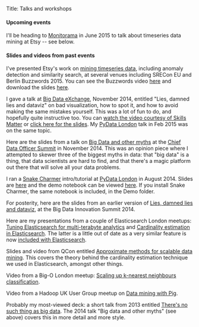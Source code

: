 Title: Talks and workshops

#### Upcoming events

I'll be heading to [Monitorama](http://monitorama.com/) in June 2015 to talk about timeseries data mining at Etsy -- see below.

#### Slides and videos from past events

I've presented Etsy's work on [mining timeseries data](../tech/KaleTalk.html), including anomaly detection and similarity search, at several venues including SRECon EU and Berlin Buzzwords 2015. You can see the Buzzwords video [here](https://www.youtube.com/watch?t=651&v=sn-btkORIxg) and download the slides [here](https://drive.google.com/open?id=0B1HztRme3ZjZQWNwSmtLVGN4ZzA).

I gave a talk at [Big Data eXchange](https://skillsmatter.com/conferences/1959-big-data-exchange-2014), November 2014, entitled "Lies, damned lies and dataviz" on bad visualization, how to spot it, and how to avoid making the same mistakes yourself. This was a lot of fun to do, and hopefully quite instructive too. You can [watch the video courtesy of Skills Matter](https://skillsmatter.com/skillscasts/5368-lies-damned-lies-dataviz) or [click here for the slides](https://docs.google.com/presentation/d/17ujY998ng0iJLZTdG5knQC4wk5Gxytdksy4ET2i-oKM). My [PyData London](http://www.meetup.com/PyData-London-Meetup/) talk in Feb 2015 was on the same topic.

Here are the slides from a talk on [Big Data and other myths](https://drive.google.com/file/d/0B1HztRme3ZjZZjA1WHFJY25lQnM/view) at the [Chief Data Officer Summit](http://theinnovationenterprise.com/summits/chief-data-officer-summit-london) in November 2014. This was an opinion piece where I attempted to skewer three of the biggest myths in data: that "big data" is a thing, that data scientists are hard to find, and that there's a magic platform out there that will solve all your data problems.

I ran a [Snake Charmer](https://github.com/snake-charmer-devs/snake-charmer) intro/tutorial at [PyData London](http://www.meetup.com/PyData-London-Meetup/) in August 2014. Slides are [here](../pdfs/IntroToSnakeCharmer.pdf) and the demo notebook can be viewed [here](http://nbviewer.ipython.org/github/snake-charmer-devs/snake-charmer/blob/master/notebooks/Demo/Wikipedia%20edit%20stream.ipynb). If you install Snake Charmer, the same notebook is included, in the Demo folder.

For posterity, here are the slides from an earlier version of [Lies, damned lies and dataviz](http://www.slideshare.net/AndrewClegg1/lies-damned-lies-dataviz), at the Big Data Innovation Summit 2014.

Here are my presentations from a couple of Elasticsearch London meetups: [Tuning Elasticsearch for multi-terabyte analytics](http://www.slideshare.net/AndrewClegg1/scaling-elasticsearch-for-multiterabyte-analytics) and [Cardinality estimation in Elasticsearch](https://docs.google.com/presentation/d/1ESNiqd7HuIfuwXSSK81PAAu6AmEPEE0u_vyk4FU5x9o/edit?usp=sharing). The latter is a little out of date as a very similar feature is now [included with Elasticsearch](http://www.elasticsearch.org/guide/en/elasticsearch/reference/current/search-aggregations-metrics-cardinality-aggregation.html).

Slides and video from QCon entitled [Approximate methods for scalable data mining](http://www.infoq.com/presentations/scalability-data-mining). This covers the theory behind the cardinality estimation technique we used in Elasticsearch, amongst other things.

Video from a Big-O London meetup: [Scaling up k-nearest neighbours classification](https://skillsmatter.com/skillscasts/4930-scaling-up-k-nearest-neighbours-classification).

Video from a Hadoop UK User Group meetup on [Data mining with Pig](https://skillsmatter.com/skillscasts/3384-data-processing-pig).

Probably my most-viewed deck: a short talk from 2013 entitled [There's no such thing as big data](http://www.slideshare.net/AndrewClegg1/theres-no-such-thing-as-big-datappt). The 2014 talk "Big data and other myths" (see above) covers this in more detail and more style.


